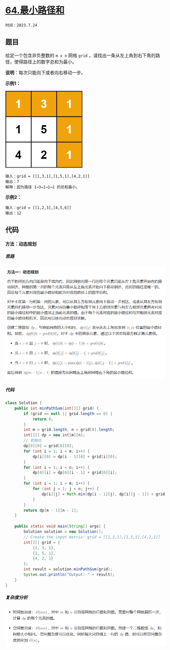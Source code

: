 # [64.最小路径和](https://leetcode.cn/problems/minimum-path-sum/)

`时间：2023.7.24`

## 题目

给定一个包含非负整数的 `m x n` 网格 `grid` ，请找出一条从左上角到右下角的路径，使得路径上的数字总和为最小。

**说明**：每次只能向下或者向右移动一步。

**示例1：**

![minpath](pictures/minpath.jpg)

```
输入：grid = [[1,3,1],[1,5,1],[4,2,1]]
输出：7
解释：因为路径 1→3→1→1→1 的总和最小。
```

**示例2：**

```
输入：grid = [[1,2,3],[4,5,6]]
输出：12
```

## 代码

#### 方法：动态规划

##### 思路

![1](pictures/1.png)

##### 代码

```java
class Solution {
    public int minPathSum(int[][] grid) {
        if (grid == null || grid.length == 0) {
            return 0;
        }
        int m = grid.length, n = grid[0].length;
        int[][] dp = new int[m][n];
        // 初始化
        dp[0][0] = grid[0][0];
        for (int i = 1; i < m; i++) {
            dp[i][0] = dp[i - 1][0] + grid[i][0];
        }
        for (int i = 1; i < n; i++) {
            dp[0][i] = dp[0][i - 1] + grid[0][i];
        }
        for (int i = 1; i < m; i++) {
            for (int j = 1; j < n; j++) {
                dp[i][j] = Math.min(dp[i - 1][j], dp[i][j - 1]) + grid[i][j];
            }
        }
        return dp[m - 1][n - 1];
    }

    public static void main(String[] args) {
        Solution solution = new Solution();
        // Create the input matrix: grid = [[1,3,1],[1,5,1],[4,2,1]]
        int[][] grid = {
            {1, 3, 1},
            {1, 5, 1},
            {4, 2, 1}
        };
        int result = solution.minPathSum(grid);
        System.out.println("Output: " + result);
    }
}
```

##### 复杂度分析

![2](pictures/2.png)